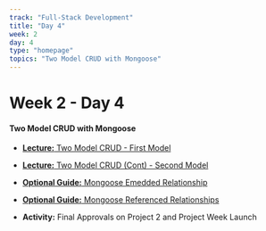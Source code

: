 ```yaml
---
track: "Full-Stack Development"
title: "Day 4"
week: 2
day: 4
type: "homepage"
topics: "Two Model CRUD with Mongoose"
---
```


# Week 2 - Day 4

#### Two Model CRUD with Mongoose

- [**Lecture:** Two Model CRUD - First Model](/full-stack-development/week-2/day-4/lecture-materials/two-model-crud/)
- [**Lecture:** Two Model CRUD (Cont) - Second Model](/full-stack-development/week-2/day-4/lecture-materials/two-model-crud-2/)

- [**Optional Guide:** Mongoose Emedded Relationship](https://git.generalassemb.ly/SEIR-Advanced-Materials/mongoose-embedded-relationships)
- [**Optional Guide:** Mongoose Referenced Relationships](https://git.generalassemb.ly/SEIR-Advanced-Materials/mongoose-referenced-relationships)

- **Activity:** Final Approvals on Project 2 and Project Week Launch
